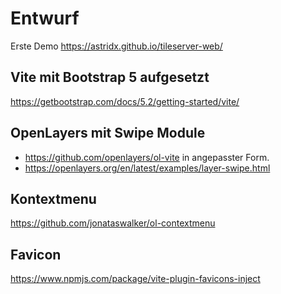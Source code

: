 # Entwurf

Erste Demo https://astridx.github.io/tileserver-web/

## Vite mit Bootstrap 5 aufgesetzt
https://getbootstrap.com/docs/5.2/getting-started/vite/

## OpenLayers mit Swipe Module
- https://github.com/openlayers/ol-vite in angepasster Form.
- https://openlayers.org/en/latest/examples/layer-swipe.html

## Kontextmenu
https://github.com/jonataswalker/ol-contextmenu

## Favicon
https://www.npmjs.com/package/vite-plugin-favicons-inject
